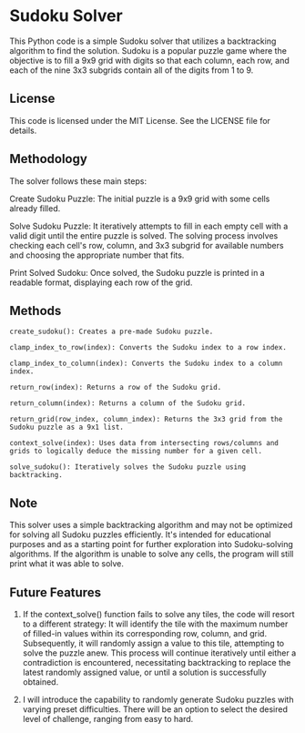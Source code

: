 # Sudoku Solver

This Python code is a simple Sudoku solver that utilizes a backtracking algorithm to find the solution. Sudoku is a popular puzzle game where the objective is to fill a 9x9 grid with digits so that each column, each row, and each of the nine 3x3 subgrids contain all of the digits from 1 to 9.

## License

This code is licensed under the MIT License. See the LICENSE file for details.

## Methodology

The solver follows these main steps:

Create Sudoku Puzzle: The initial puzzle is a 9x9 grid with some cells already filled.

Solve Sudoku Puzzle: It iteratively attempts to fill in each empty cell with a valid digit until the entire puzzle is solved. The solving process involves checking each cell's row, column, and 3x3 subgrid for available numbers and choosing the appropriate number that fits.

Print Solved Sudoku: Once solved, the Sudoku puzzle is printed in a readable format, displaying each row of the grid.

## Methods

    create_sudoku(): Creates a pre-made Sudoku puzzle.

    clamp_index_to_row(index): Converts the Sudoku index to a row index.

    clamp_index_to_column(index): Converts the Sudoku index to a column index.

    return_row(index): Returns a row of the Sudoku grid.

    return_column(index): Returns a column of the Sudoku grid.

    return_grid(row_index, column_index): Returns the 3x3 grid from the Sudoku puzzle as a 9x1 list.

    context_solve(index): Uses data from intersecting rows/columns and grids to logically deduce the missing number for a given cell.

    solve_sudoku(): Iteratively solves the Sudoku puzzle using backtracking.

## Note

This solver uses a simple backtracking algorithm and may not be optimized for solving all Sudoku puzzles efficiently. It's intended for educational purposes and as a starting point for further exploration into Sudoku-solving algorithms. If the algorithm is unable to solve any cells, the program will still print what it was able to solve.

## Future Features

1. If the context_solve() function fails to solve any tiles, the code will resort to a different strategy: It will identify the tile with the maximum number of filled-in values within its corresponding row, column, and grid. Subsequently, it will randomly assign a value to this tile, attempting to solve the puzzle anew. This process will continue iteratively until either a contradiction is encountered, necessitating backtracking to replace the latest randomly assigned value, or until a solution is successfully obtained.

2. I will introduce the capability to randomly generate Sudoku puzzles with varying preset difficulties. There will be an option to select the desired level of challenge, ranging from easy to hard.
